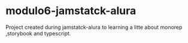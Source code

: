 # modulo6-jamstatck-alura

Project created during jamstatck-alura to learning a litte about monorep ,storybook and typescript.